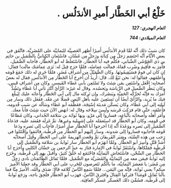 <h1 dir="rtl">خَلْعُ أبي الخَطَّار أَميرِ الأندَلُس .</h1>

<h5 dir="rtl">العام الهجري:  127

العام الميلادي: 744

</h5>

<p dir="rtl">كان سَببُ ذلك أنَّه لمَّا قَدِمَ الأندَلُس أَميرًا أَظهَر العَصبِيَّة لليَمانِيَّة على المُضَرِيَّة، فاتَّفَق في بعضِ الأيَّام أنَّه اختَصَم رَجلٌ مِن كِنانَة ورَجلٌ مِن غَسَّان، فاسْتَعان الكِنانيُّ بالصُّمَيلِ بن حاتِم بن ذي الجَوْشَن الضَّبابي، فكلَّم فيه أبا الخطَّار، فاسْتَغلَظ له أبو الخطَّار، فأجابه الصُّمَيل، فأُمِرَ به فأُقِيمَ وضُرِب قَفاهُ، فمالَت عِمامتُه، فلمَّا خرَج قِيلَ له: نَرَى عِمامَتك مالَت! فقال: إن كان لي قومٌ فسَيُقِيمُونَها. وكان الصُّمَيْلُ مِن أَشرافِ مُضَر، فلمَّا جَرى له ذلك جَمَعَ قَومَه وأَعلمَهم، فقالوا له: نحن تَبَعٌ لك. قال: أُريدُ أن أُخرِجَ أبا الخَطَّار مِن الأندَلُس. فقال له بعضُ أَصحابِه: افْعَل واسْتَعِن بمَن شِئتَ ولا تَسْتَعِن بأبي عَطاء القَيسي. وكان مِن أَشرافِ قَيس، وكان يَنظُر الصُّميلَ في الرِّياسَة ويَحسُده. وقال له غيرُه: الرَّأيُ أنَّك تأتي أبا عَطاء وتَشُدُّ أَمرَك به فإنَّه تُحرِّكُه الحَمِيَّة ويَنصُرك، وإن تَركتَه مال إلى أبي الخَطَّار وأَعانَه عليك لِيَبلُغ فيك ما يُريد، والرَّأيُ أيضًا أن تَستَعِينَ عليه بأَهلِ اليَمن فَضلًا عن مَعْد. ففَعَل ذلك وسار مِن لَيلتِه إلى أبي عَطاء، وكان يَسكُن مَدينَة إسْتِجَة، فعَظَّمَه أبو عَطاء وسَألَه عن سَببِ قُدومِه، فأَعلمَه، حتَّى قام فرَكِبَ فَرسَه ولَبِسَ سِلاحَه وقال له: انهَض الآنَ حيث شِئتَ فأنا معك. وأَمَر أَهلَه وأَصحابَه باتِّباعِه، فساروا إلى مَرْو، وبها ثَوابَة بن سَلامَة الحُداني، وكان مُطاعًا في قَومِه، وكان أبو الخطَّار قد استَعمَله على إشبيلية وغيرها، ثمَّ عَزلَه ففَسَد عليه، فدَعاهُ الصُّمَيل إلى نَصرِه ووَعَدَهُ أنَّه إذا أخرجوا أبا الخطَّار صار أَميرًا، فأجاب إلى نَصرِه ودَعا قَومَه فأجابوه فساروا إلى شدونة، وسار إليهم أبو الخطَّار مِن قُرطُبة، فالتقوا واقْتَتَلوا في رَجب مِن هذه السَّنَة، وصَبَر الفَريقان ثمَّ وَقَعت الهزيمةُ على أبي الخطَّار وقُتِلَ أَصحابُه أَشدَّ قَتْلٍ وأُسِرَ أبو الخطَّار. ولمَّا انهَزَم أبو الخطَّار سار ثَوابةُ بن سَلامَة والصُّمَيل إلى قُرطُبة فمَلكاها، واسْتَقَرَّ ثَوابةُ في الإمارة فثارَ به عبدُ الرحمن بن حَسَّان الكلبي وأَخرَج أبا الخطَّار مِن السِّجْن، فاسْتَجاش اليَمانِيَّة فاجْتَمَع له خَلْقٌ كثيرٌ، وأَقبلَ بهم إلى قُرطُبة، وخَرَج إليه ثَوابةُ فيمَن معه مِن اليَمانِيَّة والمُضَريَّة مع الصُّمَيل. فلمَّا تَقاتَل الطَّائفتان نادى رَجلٌ مِن مُضَر: يا مَعشرَ اليَمانِيَّة، ما بالُكُم تَتَعرضون للحَربِ على أبي الخطَّار وقد جعلنا الأَميرَ منكم؟ يعني ثَوابَة، فإنَّه مِن اليَمَن... فلمَّا سَمِع النَّاسُ كَلامَه قالا: صَدَق والله، الأَميرُ مِنَّا فما بالُنا نُقاتِل قَومَنا؟ فتَركوا القِتالَ وافتَرقَ النَّاسُ، فهرَب أبو الخطَّار فلَحِقَ باجة، ورَجَع ثَوابةُ إلى قُرطُبة، فسُمِّيَ ذلك العَسكَر عَسكَر العافِيَة.</p></br>
